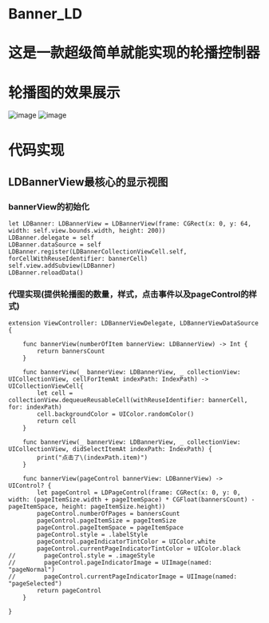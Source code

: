 # Banner_LD
# 这是一款超级简单就能实现的轮播控制器
# 轮播图的效果展示
![image](https://github.com/theGirlIsLost/Banner_LD/blob/master/Banner_label_LD.2018-12-06%2012_44_34.gif)
![image](https://github.com/theGirlIsLost/Banner_LD/blob/master/banner_imagePage_LD.2018-12-06%2012_45_10.gif)
# 代码实现
## LDBannerView最核心的显示视图
### bannerView的初始化
```
let LDBanner: LDBannerView = LDBannerView(frame: CGRect(x: 0, y: 64, width: self.view.bounds.width, height: 200))
LDBanner.delegate = self
LDBanner.dataSource = self
LDBanner.register(LDBannerCollectionViewCell.self, forCellWithReuseIdentifier: bannerCell)
self.view.addSubview(LDBanner)        
LDBanner.reloadData()     
```
### 代理实现(提供轮播图的数量，样式，点击事件以及pageControl的样式)
```
extension ViewController: LDBannerViewDelegate, LDBannerViewDataSource {
    
    func bannerView(numberOfItem bannerView: LDBannerView) -> Int {
        return bannersCount
    }
    
    func bannerView(_ bannerView: LDBannerView, _ collectionView: UICollectionView, cellForItemAt indexPath: IndexPath) -> UICollectionViewCell{
        let cell = collectionView.dequeueReusableCell(withReuseIdentifier: bannerCell, for: indexPath)
        cell.backgroundColor = UIColor.randomColor()
        return cell
    }
    
    func bannerView(_ bannerView: LDBannerView, _ collectionView: UICollectionView, didSelectItemAt indexPath: IndexPath) {
        print("点击了\(indexPath.item)")
    }
    
    func bannerView(pageControl bannerView: LDBannerView) -> UIControl? {
        let pageControl = LDPageControl(frame: CGRect(x: 0, y: 0, width: (pageItemSize.width + pageItemSpace) * CGFloat(bannersCount) - pageItemSpace, height: pageItemSize.height))
        pageControl.numberOfPages = bannersCount
        pageControl.pageItemSize = pageItemSize
        pageControl.pageItemSpace = pageItemSpace
        pageControl.style = .labelStyle
        pageControl.pageIndicatorTintColor = UIColor.white
        pageControl.currentPageIndicatorTintColor = UIColor.black
//        pageControl.style = .imageStyle
//        pageControl.pageIndicatorImage = UIImage(named: "pageNormal")
//        pageControl.currentPageIndicatorImage = UIImage(named: "pageSelected")
        return pageControl
    }
    
}
```
